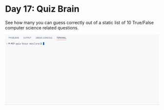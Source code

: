 # Day 17: Quiz Brain

See how many you can guess correctly out of a static list of 10 True/False computer science related questions.

<img src="https://github.com/marilynyi/100-days-of-code-python/blob/main/days-11-20/day-17/quiz-brain/demo.gif">